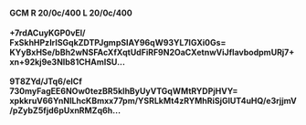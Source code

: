 #### GCM R 20/0c/400 L 20/0c/400
**+7rdACuyKGP0vEl/**<br/>**FxSkhHPzIrISGqkZDTPJgmpSIAY96qW93YL7lGXi0Gs=**<br/>**KYyBxHSe/bBh2wNSFAcXfXqtUdFiRF9N2OaCXetnwViJfIavbodpmURj7+xn+92kj9e3NIb81CHAmISU...**<br/><br/>
**9T8ZYd/JTq6/elCf**<br/>**730myFagEE6NOw0tezBR5klhByUyVTGqWMtRYDPjHVY=**<br/>**xpkkruV66YnNlLhcKBmxx77pm/YSRLkMt4zRYMhRiSjGlUT4uHQ/e3rjjmV/pZybZ5fjd6pUxnRMZq6h...**